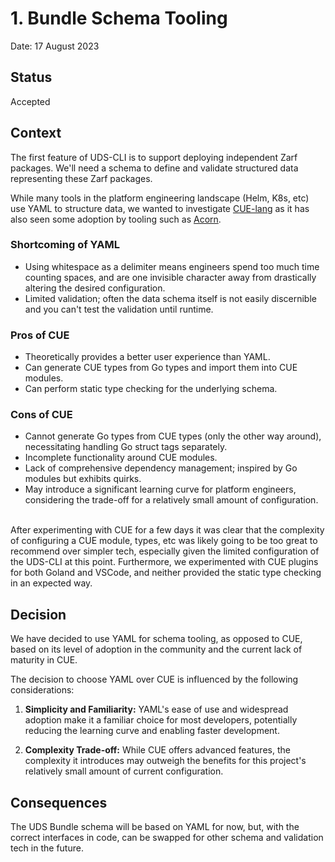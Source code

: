 # 1. Bundle Schema Tooling

Date: 17 August 2023

## Status
Accepted

## Context
The first feature of UDS-CLI is to support deploying independent Zarf packages. We'll need a schema to define and validate structured data representing these Zarf packages.

While many tools in the platform engineering landscape (Helm, K8s, etc) use YAML to structure data, we wanted to investigate [CUE-lang](https://github.com/cue-lang/cue) as it has also seen some adoption by tooling such as [Acorn](https://github.com/acorn-io/runtime).


### Shortcoming of YAML
- Using whitespace as a delimiter means engineers spend too much time counting spaces, and are one invisible character away from drastically altering the desired configuration.
- Limited validation; often the data schema itself is not easily discernible and you can't test the validation until runtime.


### Pros of CUE
- Theoretically provides a better user experience than YAML.
- Can generate CUE types from Go types and import them into CUE modules.
- Can perform static type checking for the underlying schema.

### Cons of CUE
- Cannot generate Go types from CUE types (only the other way around), necessitating handling Go struct tags separately.
- Incomplete functionality around CUE modules.
- Lack of comprehensive dependency management; inspired by Go modules but exhibits quirks.
- May introduce a significant learning curve for platform engineers, considering the trade-off for a relatively small amount of configuration.

<br>After experimenting with CUE for a few days it was clear that the complexity of configuring a CUE module, types, etc was likely going to be too great to recommend over simpler tech, especially given the limited configuration of the UDS-CLI at this point. Furthermore, we experimented with CUE plugins for both Goland and VSCode, and neither provided the static type checking in an expected way.

## Decision
We have decided to use YAML for schema tooling, as opposed to CUE, based on its level of adoption in the community and the current lack of maturity in CUE.

The decision to choose YAML over CUE is influenced by the following considerations:

1. **Simplicity and Familiarity:** YAML's ease of use and widespread adoption make it a familiar choice for most developers, potentially reducing the learning curve and enabling faster development.

1. **Complexity Trade-off:** While CUE offers advanced features, the complexity it introduces may outweigh the benefits for this project's relatively small amount of current configuration.

## Consequences
The UDS Bundle schema will be based on YAML for now, but, with the correct interfaces in code, can be swapped for other schema and validation tech in the future.
